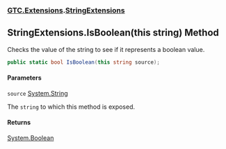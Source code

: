 ### [GTC.Extensions](GTC.Extensions.md 'GTC.Extensions').[StringExtensions](GTC.Extensions.StringExtensions.md 'GTC.Extensions.StringExtensions')

## StringExtensions.IsBoolean(this string) Method

Checks the value of the string to see if it represents a boolean value.

```csharp
public static bool IsBoolean(this string source);
```
#### Parameters

<a name='GTC.Extensions.StringExtensions.IsBoolean(thisstring).source'></a>

`source` [System.String](https://docs.microsoft.com/en-us/dotnet/api/System.String 'System.String')

The `string` to which this method is exposed.

#### Returns
[System.Boolean](https://docs.microsoft.com/en-us/dotnet/api/System.Boolean 'System.Boolean')